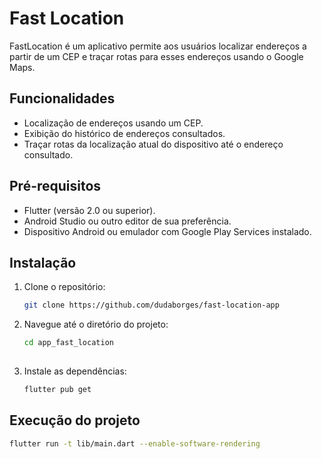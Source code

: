 # Fast Location

FastLocation é um aplicativo permite aos usuários localizar endereços a partir de um CEP e traçar rotas para esses endereços usando o Google Maps.

## Funcionalidades

- Localização de endereços usando um CEP.
- Exibição do histórico de endereços consultados.
- Traçar rotas da localização atual do dispositivo até o endereço consultado.

## Pré-requisitos

- Flutter (versão 2.0 ou superior).
- Android Studio ou outro editor de sua preferência.
- Dispositivo Android ou emulador com Google Play Services instalado.

## Instalação

1. Clone o repositório:

   ```bash
   git clone https://github.com/dudaborges/fast-location-app
   
2. Navegue até o diretório do projeto:

   ```bash
   cd app_fast_location
     
3. Instale as dependências:

   ```bash
   flutter pub get

## Execução do projeto
   ```bash
   flutter run -t lib/main.dart --enable-software-rendering
